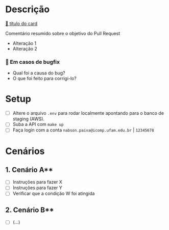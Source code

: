 # Descrição

<!-- Coloque aqui o card que originou esta PR -->
[📌 título do card](link-do-card)


<!-- O que este pull request faz? -->
Comentário resumido sobre o objetivo do Pull Request
- Alteração 1
- Alteração 2

### 🐞 Em casos de bugfix

- Qual foi a causa do bug?
- O que foi feito para corrigi-lo?

# Setup

<!-- Exemplo de setup -->
- [ ] Altere o arquivo `.env` para rodar localmente apontando para o banco de staging (AWS).
- [ ] Suba a API com `make up`
- [ ] Faça login com a conta `nabson.paiva@icomp.ufam.edu.br` | `12345678`

# Cenários

<!-- Detalhar os casos de teste e as condições de aceitação de cada um deles -->

## 1. Cenário A**

- [ ] Instruções para fazer X
- [ ] Instruções para fazer Y
- [ ] Verificar que a condição W foi atingida

## 2. Cenário B**

- [ ] (...)
